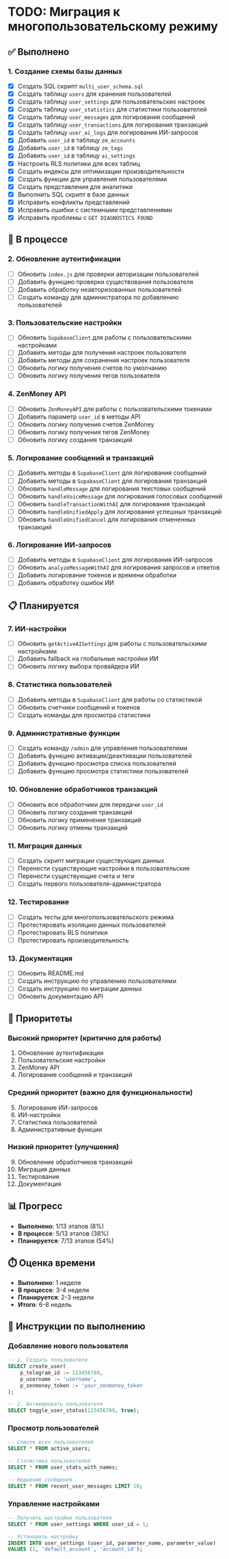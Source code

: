 # TODO: Миграция к многопользовательскому режиму

## ✅ Выполнено

### 1. Создание схемы базы данных
- [x] Создать SQL скрипт `multi_user_schema.sql`
- [x] Создать таблицу `users` для хранения пользователей
- [x] Создать таблицу `user_settings` для пользовательских настроек
- [x] Создать таблицу `user_statistics` для статистики пользователей
- [x] Создать таблицу `user_messages` для логирования сообщений
- [x] Создать таблицу `user_transactions` для логирования транзакций
- [x] Создать таблицу `user_ai_logs` для логирования ИИ-запросов
- [x] Добавить `user_id` в таблицу `zm_accounts`
- [x] Добавить `user_id` в таблицу `zm_tags`
- [x] Добавить `user_id` в таблицу `ai_settings`
- [x] Настроить RLS политики для всех таблиц
- [x] Создать индексы для оптимизации производительности
- [x] Создать функции для управления пользователями
- [x] Создать представления для аналитики
- [x] Выполнить SQL скрипт в базе данных
- [x] Исправить конфликты представлений
- [x] Исправить ошибки с системными представлениями
- [x] Исправить проблемы с `GET DIAGNOSTICS FOUND`

## 🔄 В процессе

### 2. Обновление аутентификации
- [ ] Обновить `index.js` для проверки авторизации пользователей
- [ ] Добавить функцию проверки существования пользователя
- [ ] Добавить обработку неавторизованных пользователей
- [ ] Создать команду для администратора по добавлению пользователей

### 3. Пользовательские настройки
- [ ] Обновить `SupabaseClient` для работы с пользовательскими настройками
- [ ] Добавить методы для получения настроек пользователя
- [ ] Добавить методы для сохранения настроек пользователя
- [ ] Обновить логику получения счетов по умолчанию
- [ ] Обновить логику получения тегов пользователя

### 4. ZenMoney API
- [ ] Обновить `ZenMoneyAPI` для работы с пользовательскими токенами
- [ ] Добавить параметр `user_id` в методы API
- [ ] Обновить логику получения счетов ZenMoney
- [ ] Обновить логику получения тегов ZenMoney
- [ ] Обновить логику создания транзакций

### 5. Логирование сообщений и транзакций
- [ ] Добавить методы в `SupabaseClient` для логирования сообщений
- [ ] Добавить методы в `SupabaseClient` для логирования транзакций
- [ ] Обновить `handleMessage` для логирования текстовых сообщений
- [ ] Обновить `handleVoiceMessage` для логирования голосовых сообщений
- [ ] Обновить `handleTransactionWithAI` для логирования транзакций
- [ ] Обновить `handleUnifiedApply` для логирования успешных транзакций
- [ ] Обновить `handleUnifiedCancel` для логирования отмененных транзакций

### 6. Логирование ИИ-запросов
- [ ] Добавить методы в `SupabaseClient` для логирования ИИ-запросов
- [ ] Обновить `analyzeMessageWithAI` для логирования запросов и ответов
- [ ] Добавить логирование токенов и времени обработки
- [ ] Добавить обработку ошибок ИИ

## 📋 Планируется

### 7. ИИ-настройки
- [ ] Обновить `getActiveAISettings` для работы с пользовательскими настройками
- [ ] Добавить fallback на глобальные настройки ИИ
- [ ] Обновить логику выбора провайдера ИИ

### 8. Статистика пользователей
- [ ] Добавить методы в `SupabaseClient` для работы со статистикой
- [ ] Обновить счетчики сообщений и токенов
- [ ] Создать команды для просмотра статистики

### 9. Административные функции
- [ ] Создать команду `/admin` для управления пользователями
- [ ] Добавить функцию активации/деактивации пользователей
- [ ] Добавить функцию просмотра списка пользователей
- [ ] Добавить функцию просмотра статистики пользователей

### 10. Обновление обработчиков транзакций
- [ ] Обновить все обработчики для передачи `user_id`
- [ ] Обновить логику создания транзакций
- [ ] Обновить логику применения транзакций
- [ ] Обновить логику отмены транзакций

### 11. Миграция данных
- [ ] Создать скрипт миграции существующих данных
- [ ] Перенести существующие настройки в пользовательские
- [ ] Перенести существующие счета и теги
- [ ] Создать первого пользователя-администратора

### 12. Тестирование
- [ ] Создать тесты для многопользовательского режима
- [ ] Протестировать изоляцию данных пользователей
- [ ] Протестировать RLS политики
- [ ] Протестировать производительность

### 13. Документация
- [ ] Обновить README.md
- [ ] Создать инструкцию по управлению пользователями
- [ ] Создать инструкцию по миграции данных
- [ ] Обновить документацию API

## 🎯 Приоритеты

### Высокий приоритет (критично для работы)
1. Обновление аутентификации
2. Пользовательские настройки
3. ZenMoney API
4. Логирование сообщений и транзакций

### Средний приоритет (важно для функциональности)
5. Логирование ИИ-запросов
6. ИИ-настройки
7. Статистика пользователей
8. Административные функции

### Низкий приоритет (улучшения)
9. Обновление обработчиков транзакций
10. Миграция данных
11. Тестирование
12. Документация

## 📊 Прогресс

- **Выполнено**: 1/13 этапов (8%)
- **В процессе**: 5/13 этапов (38%)
- **Планируется**: 7/13 этапов (54%)

## ⏱️ Оценка времени

- **Выполнено**: 1 неделя
- **В процессе**: 3-4 недели
- **Планируется**: 2-3 недели
- **Итого**: 6-8 недель

## 🔧 Инструкции по выполнению

### Добавление нового пользователя
```sql
-- 1. Создать пользователя
SELECT create_user(
    p_telegram_id := 123456789,
    p_username := 'username',
    p_zenmoney_token := 'your_zenmoney_token'
);

-- 2. Активировать пользователя
SELECT toggle_user_status(123456789, true);
```

### Просмотр пользователей
```sql
-- Список всех пользователей
SELECT * FROM active_users;

-- Статистика пользователей
SELECT * FROM user_stats_with_names;

-- Недавние сообщения
SELECT * FROM recent_user_messages LIMIT 10;
```

### Управление настройками
```sql
-- Получить настройки пользователя
SELECT * FROM user_settings WHERE user_id = 1;

-- Установить настройку
INSERT INTO user_settings (user_id, parameter_name, parameter_value)
VALUES (1, 'default_account', 'account_id');
```
